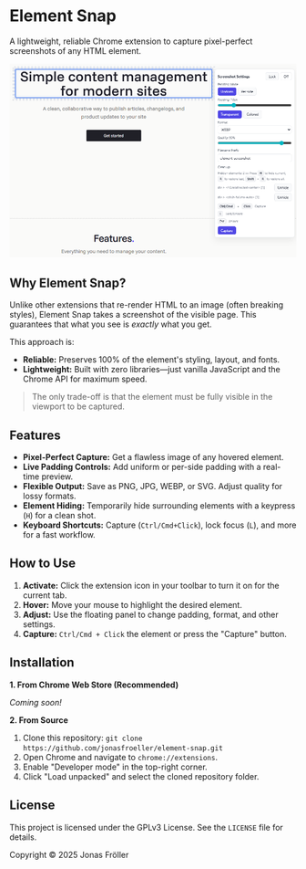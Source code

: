 # Element Snap

A lightweight, reliable Chrome extension to capture pixel-perfect screenshots of any HTML element.

![Element Snap Preview](./demo.png)

## Why Element Snap?

Unlike other extensions that re-render HTML to an image (often breaking styles), Element Snap takes a screenshot of the visible page. This guarantees that what you see is *exactly* what you get.

This approach is:
* **Reliable:** Preserves 100% of the element's styling, layout, and fonts.
* **Lightweight:** Built with zero libraries—just vanilla JavaScript and the Chrome API for maximum speed.

> The only trade-off is that the element must be fully visible in the viewport to be captured.

## Features

* **Pixel-Perfect Capture:** Get a flawless image of any hovered element.
* **Live Padding Controls:** Add uniform or per-side padding with a real-time preview.
* **Flexible Output:** Save as PNG, JPG, WEBP, or SVG. Adjust quality for lossy formats.
* **Element Hiding:** Temporarily hide surrounding elements with a keypress (`H`) for a clean shot.
* **Keyboard Shortcuts:** Capture (`Ctrl/Cmd+Click`), lock focus (`L`), and more for a fast workflow.

## How to Use

1.  **Activate:** Click the extension icon in your toolbar to turn it on for the current tab.
2.  **Hover:** Move your mouse to highlight the desired element.
3.  **Adjust:** Use the floating panel to change padding, format, and other settings.
4.  **Capture:** `Ctrl/Cmd + Click` the element or press the "Capture" button.

## Installation

**1. From Chrome Web Store (Recommended)**

*Coming soon!*

**2. From Source**

1.  Clone this repository: `git clone https://github.com/jonasfroeller/element-snap.git`
2.  Open Chrome and navigate to `chrome://extensions`.
3.  Enable "Developer mode" in the top-right corner.
4.  Click "Load unpacked" and select the cloned repository folder.

## License

This project is licensed under the GPLv3 License. See the `LICENSE` file for details.

Copyright © 2025 Jonas Fröller
